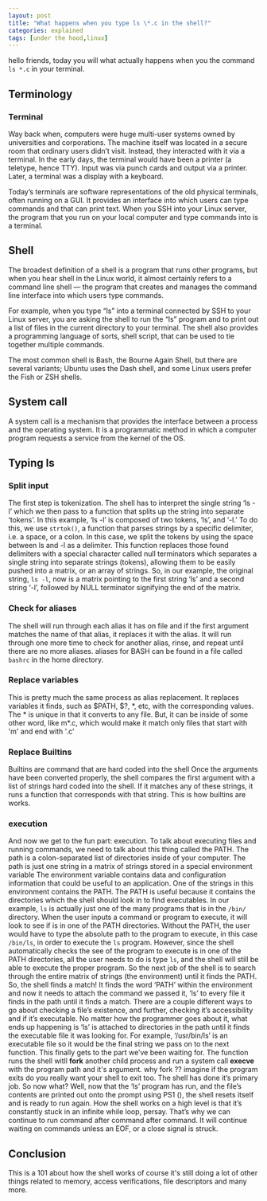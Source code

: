 ```yaml
---
layout: post
title: "What happens when you type ls \*.c in the shell?"
categories: explained
tags: [under the hood,linux]
---
```


hello friends, today you will what actually happens when you the command ```ls *.c``` in your terminal.

## Terminology

### Terminal

Way back when, computers were huge multi-user systems owned by universities and corporations. The machine itself was located in a secure room that ordinary users didn’t visit. Instead, they interacted with it via a terminal. In the early days, the terminal would have been a printer (a teletype, hence TTY). Input was via punch cards and output via a printer. Later, a terminal was a display with a keyboard.

Today’s terminals are software representations of the old physical terminals, often running on a GUI. It provides an interface into which users can type commands and that can print text. When you SSH into your Linux server, the program that you run on your local computer and type commands into is a terminal.

## Shell

The broadest definition of a shell is a program that runs other programs, but when you hear shell in the Linux world, it almost certainly refers to a command line shell — the program that creates and manages the command line interface into which users type commands.

For example, when you type “ls” into a terminal connected by SSH to your Linux server, you are asking the shell to run the “ls” program and to print out a list of files in the current directory to your terminal. The shell also provides a programming language of sorts, shell script, that can be used to tie together multiple commands.

The most common shell is Bash, the Bourne Again Shell, but there are several variants; Ubuntu uses the Dash shell, and some Linux users prefer the Fish or ZSH shells.

## System call

A system call is a mechanism that provides the interface between a process and the operating system. It is a programmatic method in which a computer program requests a service from the kernel of the OS.

## Typing ls

### Split input

The first step is tokenization. The shell has to interpret the single string ‘ls -l’ which we then pass to a function that splits up the string into separate ‘tokens’. In this example, ‘ls -l’ is composed of two tokens, ‘ls’, and ‘-l.’ To do this, we use `strtok()`, a function that parses strings by a specific delimiter, i.e. a space, or a colon. In this case, we split the tokens by using the space between ls and -l as a delimiter. This function replaces those found delimiters with a special character called null terminators which separates a single string into separate strings (tokens), allowing them to be easily pushed into a matrix, or an array of strings. So, in our example, the original string, `ls -l`, now is a matrix pointing to the first string ‘ls’ and a second string ‘-l’, followed by NULL terminator signifying the end of the matrix.

### Check for aliases

The shell will run through each alias it has on file and if the first argument matches the name of that alias, it replaces it with the alias. It will run through one more time to check for another alias, rinse, and repeat until there are no more aliases. aliases for BASH can be found in a file called `bashrc` in the home directory.

### Replace variables

This is pretty much the same process as alias replacement. It replaces variables it finds, such as $PATH, $?, \*, etc, with the corresponding values. The \* is unique in that it converts to any file. But, it can be inside of some other word, like m\*.c, which would make it match only files that start with 'm' and end with '.c'

### Replace Builtins

Builtins are command that are hard coded into the shell
Once the arguments have been converted properly, the shell compares the first argument with a list of strings hard coded into the shell.
If it matches any of these strings, it runs a function that corresponds with that string. This is how builtins are works.

### execution

And now we get to the fun part: execution. To talk about executing files and running commands, we need to talk about this thing called the PATH. The path is a colon-separated list of directories inside of your computer. The path is just one string in a matrix of strings stored in a special environment variable The environment variable contains data and configuration information that could be useful to an application. One of the strings in this environment contains the PATH. The PATH is useful because it contains the directories which the shell should look in to find executables. In our example, `ls` is actually just one of the many programs that is in the `/bin/` directory. When the user inputs a command or program to execute, it will look to see if is in one of the PATH directories. Without the PATH, the user would have to type the absolute path to the program to execute, in this case `/bin/ls`, in order to execute the `ls` program. However, since the shell automatically checks the see of the program to execute is in one of the PATH directories, all the user needs to do is type `ls`, and the shell will still be able to execute the proper program. So the next job of the shell is to search through the entire matrix of strings (the environment) until it finds the PATH.
So, the shell finds a match! It finds the word ‘PATH’ within the environment and now it needs to attach the command we passed it, ‘ls’ to every file it finds in the path until it finds a match.
There are a couple different ways to go about checking a file’s existence, and further, checking it’s accessibility and if it’s executable. No matter how the programmer goes about it, what ends up happening is ‘ls’ is attached to directories in the path until it finds the executable file it was looking for. For example, ‘/usr/bin/ls’ is an executable file so it would be the final string we pass on to the next function.
This finally gets to the part we’ve been waiting for. The function runs the shell witll **fork** another child process and run a system call **execve** with the program path and it's argument. why fork ?? imagine if the program exits do you really want your shell to exit too. 
The shell has done it’s primary job. So now what? Well, now that the ‘ls’ program has run, and the file’s contents are printed out onto the prompt using PS1 (), the shell resets itself and is ready to run again. How the shell works on a high level is that it’s constantly stuck in an infinite while loop, persay. That’s why we can continue to run command after command after command. It will continue waiting on commands unless an EOF, or a close signal is struck.

## Conclusion

This is a 101 about how the shell works of course it's still doing a lot of other things related to memory, access verifications, file descriptors and many more.

